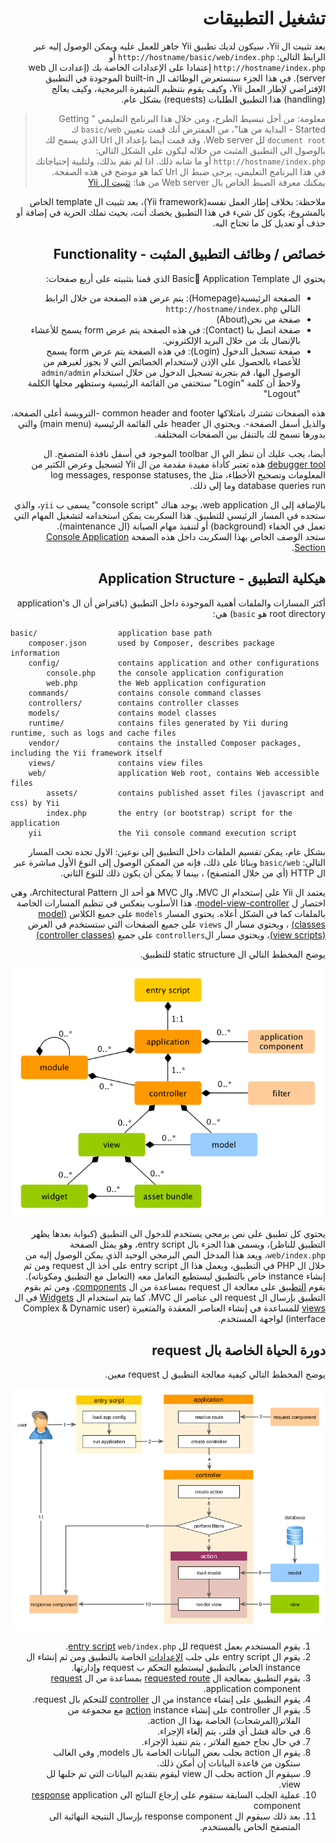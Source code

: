 # <div dir="rtl">تشغيل التطبيقات</div>

<p dir="rtl">
بعد تثبيت ال Yii، سيكون لديك تطبيق Yii جاهز للعمل عليه ويمكن الوصول إليه عبر
الرابط التالي:  <code>http://hostname/basic/web/index.php</code>  أو <code>http://hostname/index.php</code> إعتمادا على الإعدادات
الخاصة بك (إعدادت ال web server). في هذا الجزء سنستعرض الوظائف ال built-in الموجودة في التطبيق الإفتراضي لإطار العمل Yii، وكيف يقوم بتنظيم الشيفرة البرمجية، وكيف يعالج (handling) هذا التطبيق الطلبات (requests) بشكل عام.
</p>

<blockquote class="info"><p dir="rtl">
    معلومة: من أجل تبسيط الطرح، ومن خلال هذا البرنامج التعليمي " Getting Started - البداية من هنا"، من المفترض أنك قمت بتعيين <code>basic/web</code> ك <code>document root</code> لل Web server، وقد قمت أيضا بإعداد ال Url الذي يسمح لك بالوصول الى التطبيق المثبت من خلاله ليكون على الشكل التالي: <code>http://hostname/index.php</code> أو ما شابه ذلك.
اذا لم تقم بذلك، ولتلبية إحتياجاتك في هذا البرنامج التعليمي، يرجى ضبط ال Url كما هو موضح في هذه الصفحة.
يمكنك معرفة الضبط الخاص بال Web server من هنا:  <a href="start-installation.md">تثبيت ال Yii </a>
</p></blockquote>

<p dir="rtl">
ملاحظة: بخلاف إطار العمل نفسه(Yii framework)، بعد تثبيت ال template الخاص بالمشروع، يكون كل شيء في هذا التطبيق يخصك أنت، بحيث تملك الحرية في إضافة أو حذف أو تعديل كل ما تحتاج اليه.
</p>


## <div dir="rtl">خصائص / وظائف التطبيق المثبت - Functionality</div> <span id="functionality"></span>

<p dir="rtl">
    يحتوي ال Basic ِApplication Template الذي قمنا بتثبيته على أربع صفحات:
</p>

<ul dir="rtl">
    <li>الصفحة الرئيسية(Homepage): يتم عرض هذه الصفحة من خلال الرابط التالي <code>http://hostname/index.php</code> </li>
    <li>صفحة من نحن(About)</li>
    <li>صفحة اتصل بنا (Contact): في هذه الصفحة يتم عرض form يسمح للأعشاء بالإتصال بك من خلال البريد الإلكتروني.</li>
    <li>صفحة تسجيل الدخول (Login): في هذه الصفحة يتم عرض form يسمح للأعضاء بالحصول على الإذن لإستخدام الخصائص التي لا يجوز لغيرهم من الوصول اليها، قم بتجربة تسجيل الدخول من خلال استخدام <code>admin/admin</code> ولاحظ أن كلمة "Login" ستختفي من القائمة الرئيسية وستظهر محلها الكلمة "Logout"</li>
</ul>

<p dir="rtl">
هذه الصفحات تشترك بامتلاكها common header and footer -الترويسة أعلى الصفحة، والذيل أسفل الصفحة-. ويحتوي ال header على القائمة الرئيسية (main menu) والتي بدورها تسمح لك بالتنقل بين الصفحات المختلفة.
</p>

<p dir="rtl">
    أيضا، يجب عليك أن تنظر الى ال toolbar الموجود في أسفل نافذة المتصفح. ال <a href="https://github.com/yiisoft/yii2-debug/blob/master/docs/guide/README.md">debugger tool</a> هذه تعتبر كأداة مفيدة مقدمة من ال Yii لتسجيل وعرض الكثير من المعلومات وتصحيح الأخطاء، مثل  log messages, response statuses, the database queries run وما إلى ذلك.
</p>

<p dir="rtl">
    بالإضافة إلى ال  web application، يوجد هناك "console script" يسمى ب <code>yii</code>، والذي ستجده في المسار الرئيسي للتطبيق. هذا السكربت يمكن استخدامه لتشغيل المهام التي تعمل في الخفاء (background)  أو لتنفيذ مهام الصيانة (ال maintenance). <br /> ستجد الوصف الخاص بهذا السكربت  
    داخل هذه الصفحة <a href="tutorial-console.md">Console Application Section</a>.
</p>



## <div dir="rtl">هيكلية التطبيق - Application Structure</a> <span id="application-structure"></span>

<p dir="rtl">
    أكثر المسارات والملفات أهمية الموجودة داخل التطبيق (بافتراض أن ال application's root directory هو <code>basic</code>) هي:  
</p>

```
basic/                  application base path
    composer.json       used by Composer, describes package information
    config/             contains application and other configurations
        console.php     the console application configuration
        web.php         the Web application configuration
    commands/           contains console command classes
    controllers/        contains controller classes
    models/             contains model classes
    runtime/            contains files generated by Yii during runtime, such as logs and cache files
    vendor/             contains the installed Composer packages, including the Yii framework itself
    views/              contains view files
    web/                application Web root, contains Web accessible files
        assets/         contains published asset files (javascript and css) by Yii
        index.php       the entry (or bootstrap) script for the application
    yii                 the Yii console command execution script
```

<p dir="rtl">
بشكل عام، يمكن تقسيم الملفات داخل التطبيق إلى نوعين: الاول تجده تحت المسار التالي: <code>basic/web</code والثاني تجده بالمسارات الأخرى.<br />
وبنائا على ذلك، فإنه من الممكن الوصول إلى النوع الأول مباشرة عبر ال HTTP (أي من خلال المتصفح) ، بينما لا يمكن أن يكون ذلك للنوع الثاني.
</p>

<p dir="rtl">
    يعتمد ال Yii على إستخدام ال MVC، وال MVC هو أحد ال Architectural Pattern، وهي اختصار ل <a href="http://wikipedia.org/wiki/Model-view-controller">model-view-controller</a>،
هذا الأسلوب ينعكس في تنظيم المسارات الخاصة بالملفات كما في الشكل أعلاه. يحتوي المسار <code>models</code> على جميع الكلاس <a href="../guide/structure-models.md">(model classes)</a> ، ويحتوي مسار ال <code>views</code> على جميع الصفحات التي ستستخدم في العرض <a href="../guide/structure-controllers.md">(view scripts)</a>، ويحتوي مسار ال<code>controllers</code> على
    جميع <a href="../guide/structure-views.md">(controller classes)</a> 
</p>

<p dir="rtl">
    يوضح المخطط التالي ال static structure للتطبيق. 
</p>

![Static Structure of Application](../guide/images/application-structure.png)

<p dir="rtl">
    يحتوي كل تطبيق على نص برمجي يستخدم للدخول الى التطبيق (كبوابة بعدها يظهر التطبيق للناظر)، ويسمى هذا الجزء بال entry script، وهو يمثل الصفحة <code>web/index.php</code>، ويعد هذا المدخل النص البرمجي الوحيد الذي يمكن الوصول إليه من خلال ال PHP في التطبيق، ويعمل هذا ال entry script على أخذ ال request ومن ثم إنشاء instance خاص بالتطبيق ليستطيع التعامل معه (التعامل مع التطبيق ومكوناته).
    يقوم <a href="../guide/structure-applications.md">التطبيق</a> على معالجة ال request بمساعدة من ال <a href="../guide/concept-components.md">components</a>، ومن ثم بقوم التطبيق بإرسال ال request الى عناصر ال MVC، كما يتم استخدام ال <a href="../guide/structure-widgets.md">Widgets</a> في ال <a href="../guide/structure-views.md">views</a> للمساعدة في إنشاء العناصر المعقدة والمتغيرة (Complex & Dynamic user interface) لواجهة المستخدم.
</p>


## <div dir="rtl">دورة الحياة الخاصة بال request</a> <span id="request-lifecycle"></span>

<p dir="rtl">
يوضح المخطط التالي كيفية معالجة التطبيق ل request معين.
</p>

![Request Lifecycle](../guide/images/request-lifecycle.png)

<ol dir="rtl">
    <li>يقوم المستخدم بعمل request لل <a href="../guide/structure-entry-scripts.md">entry script</a> <code>web/index.php</code>.</li>
    <li>يقوم ال entry script على جلب <a href="../guide/concept-configurations.md">الإعدادات</a> الخاصة بالتطبيق ومن ثم إنشاء ال instance الخاص بالتطبيق ليستطيع التحكم ب request وإدارتها.</li>
    <li>يقوم التطبيق بمعالجة ال <a href="../guide/runtime-routing.md">requested route</a> بمساعدة من ال <a href="../guide/runtime-requests.md">request</a> application component.</li>
    <li>يقوم التطبيق على إنشاء instance من ال <a href="../guide/structure-controllers.md">controller</a> للتحكم بال request.</li>
    <li>يقوم ال controller على إنشاء <a href="../guide/structure-controllers.md">action</a> instance مع مجموعة من الفلاتر(المرشحات) الخاصة بهذا ال action.</li>
    <li>في حالة فشل أي فلتر، يتم إلغاء الإجراء.</li>
    <li>في حال نجاح جميع الفلاتر ، يتم تنفيذ الإجراء.</li>
    <li>يقوم ال action بجلب بعض البيانات الخاصة بال models, وفي الغالب ستكون من قاعدة البيانات إن أمكن ذلك.</li>
    <li>سيقوم ال action بجلب ال view ليقوم بتقديم البيانات التي تم جلبها لل view.</li>
    <li>عملية الجلب السابقة ستقوم على إرجاع النتائج الى <a href="../guide/runtime-responses.md">response</a> application component</li>
    <li>بعد ذلك سيقوم ال response component بإرسال النتيجة النهائية الى المتصفح الخاص بالمستخدم. </li>
</ol>
